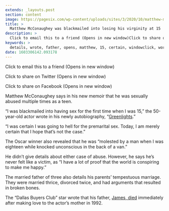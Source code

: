 ```yaml
--- 
extends: _layouts.post 
section: content 
image: https://pagesix.com/wp-content/uploads/sites/3/2020/10/matthew-mcconaughey.jpg?quality=90&strip=all&w=1200 
title: > 
  Matthew McConaughey was blackmailed into losing his virginity at 15 
description: > 
  Click to email this to a friend (Opens in new window)Click to share on Twitter (Opens in new window)Click to share on Facebook (Opens in new window)Matthew McConaughey says in his new memoir that he was sexually abused multiple times as a teen.“I was blackmailed into having sex for the first time when I was 15,” the 50-year-old actor wrote in his newly autobiography, “Greenlights.”“I was certain I was going to hell for the premarital sex.However, he says he’s never felt like a victim, as “I have a lot of proof that the world is conspiring to make me happy.”The married father of three also details his parents’ tempestuous marriage.They were married thrice, divorced twice, and had arguments that resulted in broken bones.The “Dallas Buyers Club” star wrote that his father, James, died immediately after making love to the actor’s mother in 1992. 
keywords: > 
  details, wrote, father, opens, matthew, 15, certain, windowclick, world, sex, losing, blackmailed, mcconaughey, share, married, virginity 
date: 1603306142.093178 
--- 
```

<div><p>Click to email this to a friend (Opens in new window)</p><p>Click to share on Twitter (Opens in new window)</p><p>Click to share on Facebook (Opens in new window)</p><p>Matthew McConaughey says in his new memoir that he was sexually abused multiple times as a teen.</p>
<p>&#8220;I was blackmailed into having sex for the first time when I was 15,&#8221; the 50-year-old actor wrote in his newly autobiography, &#8220;<a href="https://www.amazon.com/Greenlights-Matthew-McConaughey/dp/0593139135/ref=sr_1_1?crid=2Q95D0EP9URDG&amp;dchild=1&amp;keywords=greenlights+matthew+mcconaughey&amp;qid=1603294101&amp;sprefix=greenlights%2Caps%2C239&amp;sr=8-1&amp;tag=pagesix-20">Greenlights</a>.&#8221;</p>
<p>&#8220;I was certain I was going to hell for the premarital sex. Today, I am merely certain that I hope that&#8217;s not the case.&#8221;</p>
<p>The Oscar winner also revealed that he was &#8220;molested by a man when I was eighteen while knocked unconscious in the back of a van.&#8221;</p>
<p>He didn&#8217;t give details about either case of abuse. However, he says he&#8217;s never felt like a victim, as &#8220;I have a lot of proof that the world is conspiring to make me happy.&#8221;</p>
<p>The married father of three also details his parents&#8217; tempestuous marriage. They were married thrice, divorced twice, and had arguments that resulted in broken bones.</p>
<p>The &#8220;Dallas Buyers Club&#8221; star wrote that his father, <a href="https://pagesix.com/2020/10/17/matthew-mcconaughey-reveals-his-dad-died-while-makin-love-to-his-mother/">James, died</a> immediately after making love to the actor&#8217;s mother in 1992.</p>
			</div>